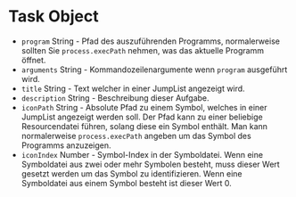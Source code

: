 # Task Object

* `program` String - Pfad des auszuführenden Programms, normalerweise sollten Sie `process.execPath` nehmen, was das aktuelle Programm öffnet.
* `arguments` String - Kommandozeilenargumente wenn `program` ausgeführt wird.
* `title` String - Text welcher in einer JumpList angezeigt wird.
* `description` String - Beschreibung dieser Aufgabe.
* `iconPath` String - Absolute Pfad zu einem Symbol, welches in einer JumpList angezeigt werden soll. Der Pfad kann zu einer beliebige Resourcendatei führen, solang diese ein Symbol enthält. Man kann normalerweise `process.execPath` angeben um das Symbol des Programms anzuzeigen.
* `iconIndex` Number - Symbol-Index in der Symboldatei. Wenn eine Symboldatei aus zwei oder mehr Symbolen besteht, muss dieser Wert gesetzt werden um das Symbol zu identifizieren. Wenn eine Symboldatei aus einem Symbol besteht ist dieser Wert 0.